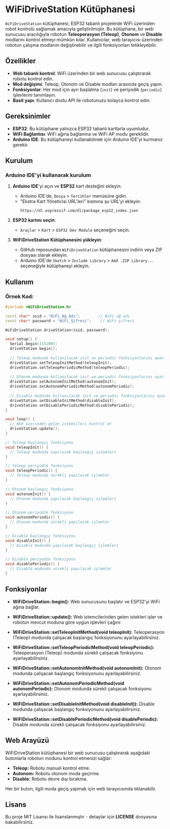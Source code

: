 # WiFiDriveStation Kütüphanesi

`WiFiDriveStation` kütüphanesi, ESP32 tabanlı projelerde WiFi üzerinden robot kontrolü sağlamak amacıyla geliştirilmiştir. Bu kütüphane, bir web sunucusu aracılığıyla robotun **Teleoperasyon (Teleop)**, **Otonom** ve **Disable** modlarını kontrol etmeyi mümkün kılar. Kullanıcılar, web tarayıcısı üzerinden robotun çalışma modlarını değiştirebilir ve ilgili fonksiyonları tetikleyebilir.

## Özellikler
- **Web tabanlı kontrol**: WiFi üzerinden bir web sunucusu çalıştırarak robotu kontrol edin.
- **Mod değişimi**: Teleop, Otonom ve Disable modları arasında geçiş yapın.
- **Fonksiyonlar**: Her mod için ayrı başlatma (`init`) ve periyodik (`periodic`) işlevlerini tanımlayın.
- **Basit yapı**: Kullanıcı dostu API ile robotunuzu kolayca kontrol edin.

## Gereksinimler
- **ESP32**: Bu kütüphane yalnızca ESP32 tabanlı kartlarla uyumludur.
- **WiFi Bağlantısı**: WiFi ağına bağlanma ve WiFi AP modu gereklidir.
- **Arduino IDE**: Bu kütüphaneyi kullanabilmek için Arduino IDE'yi kurmanız gerekir.

## Kurulum

### Arduino IDE'yi kullanarak kurulum

1. **Arduino IDE**'yi açın ve **ESP32** kart desteğini ekleyin:
   - Arduino IDE'de, `Dosya` > `Tercihler` menüsüne gidin.
   - "Ekstra Kart Yöneticisi URL'leri" kısmına şu URL'yi ekleyin:
     ```
     https://dl.espressif.com/dl/package_esp32_index.json
     ```

2. **ESP32 kartını seçin**:
   - `Araçlar` > `Kart` > `ESP32 Dev Module` seçeneğini seçin.

3. **WiFiDriveStation Kütüphanesini yükleyin**:
   - GitHub reposundan `WiFiDriveStation` kütüphanesini indirin veya ZIP dosyası olarak ekleyin.
   - Arduino IDE'de `Sketch` > `Include Library` > `Add .ZIP Library...` seçeneğiyle kütüphaneyi ekleyin.

## Kullanım

### Örnek Kod:

```cpp
#include <WiFiDriveStation.h>

const char* ssid = "WiFi_Ağ_Adı";        // WiFi ağ adı
const char* password = "WiFi_Şifresi";    // WiFi şifresi

WiFiDriveStation driveStation(ssid, password);

void setup() {
  Serial.begin(115200);
  driveStation.begin();
  
  // Teleop modunda kullanılacak init ve periodic fonksiyonlarını ayarlayın
  driveStation.setTeleopInitMethod(teleopInit);
  driveStation.setTeleopPeriodicMethod(teleopPeriodic);
  
  // Otonom modunda kullanılacak init ve periodic fonksiyonlarını ayarlayın
  driveStation.setAutonomInitMethod(autonomInit);
  driveStation.setAutonomPeriodicMethod(autonomPeriodic);
  
  // Disable modunda kullanılacak init ve periodic fonksiyonlarını ayarlayın
  driveStation.setDisableInitMethod(disableInit);
  driveStation.setDisablePeriodicMethod(disablePeriodic);
}

void loop() {
  // Web üzerinden gelen istemcileri kontrol et
  driveStation.update();
}

// Teleop başlangıç fonksiyonu
void teleopInit() {
  // Teleop modunda yapılacak başlangıç işlemleri
}

// Teleop periyodik fonksiyonu
void teleopPeriodic() {
  // Teleop modunda sürekli yapılacak işlemler
}

// Otonom başlangıç fonksiyonu
void autonomInit() {
  // Otonom modunda yapılacak başlangıç işlemleri
}

// Otonom periyodik fonksiyonu
void autonomPeriodic() {
  // Otonom modunda sürekli yapılacak işlemler
}

// Disable başlangıç fonksiyonu
void disableInit() {
  // Disable modunda yapılacak başlangıç işlemleri
}

// Disable periyodik fonksiyonu
void disablePeriodic() {
  // Disable modunda sürekli yapılacak işlemler
}
```
## Fonksiyonlar
- **WiFiDriveStation::begin():** Web sunucusunu başlatır ve ESP32'yi WiFi ağına bağlar.

- **WiFiDriveStation::update():** Web istemcilerinden gelen istekleri işler ve robotun mevcut moduna göre uygun işlevleri çağırır.

- **WiFiDriveStation::setTeleopInitMethod(void teleopInit):** Teleoperasyon (Teleop) modunda çalışacak başlangıç fonksiyonunu ayarlayabilirsiniz.

- **WiFiDriveStation::setTeleopPeriodicMethod(void teleopPeriodic):** Teleoperasyon (Teleop) modunda sürekli çalışacak fonksiyonu ayarlayabilirsiniz.

- **WiFiDriveStation::setAutonomInitMethod(void autonomInit):** Otonom modunda çalışacak başlangıç fonksiyonunu ayarlayabilirsiniz.

- **WiFiDriveStation::setAutonomPeriodicMethod(void autonomPeriodic):** Otonom modunda sürekli çalışacak fonksiyonu ayarlayabilirsiniz.

- **WiFiDriveStation::setDisableInitMethod(void disableInit)):** Disable modunda çalışacak başlangıç fonksiyonunu ayarlayabilirsiniz.

- **WiFiDriveStation::setDisablePeriodicMethod(void disablePeriodic):** Disable modunda sürekli çalışacak fonksiyonu ayarlayabilirsiniz.

## Web Arayüzü
WiFiDriveStation kütüphanesi bir web sunucusu çalıştırarak aşağıdaki butonlarla robotun modunu kontrol etmenizi sağlar:

- **Teleop:** Robotu manuel kontrol etme.
- **Autonom:** Robotu otonom moda geçirme.
- **Disable:** Robotu devre dışı bırakma.

Her bir buton, ilgili moda geçiş yapmak için web tarayıcısında tıklanabilir.


## Lisans
Bu proje MIT Lisansı ile lisanslanmıştır - detaylar için **LICENSE** dosyasına bakabilirsiniz.

